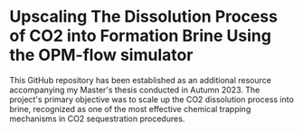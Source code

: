 # Upscaling The Dissolution Process of CO2 into Formation Brine Using the OPM-flow simulator
This GitHub repository has been established as an additional resource accompanying my Master's thesis conducted in Autumn 2023. The project's primary objective was to scale up the CO2 dissolution process into brine, recognized as one of the most effective chemical trapping mechanisms in CO2 sequestration procedures.
